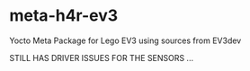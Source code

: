 # meta-h4r-ev3
Yocto Meta Package for Lego EV3 using sources from EV3dev

STILL HAS DRIVER ISSUES FOR THE SENSORS ...

